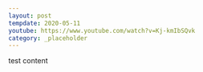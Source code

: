 ```yaml
---
layout: post
tempdate: 2020-05-11
youtube: https://www.youtube.com/watch?v=Kj-kmIbSQvk
category: _placeholder
---
```

test content